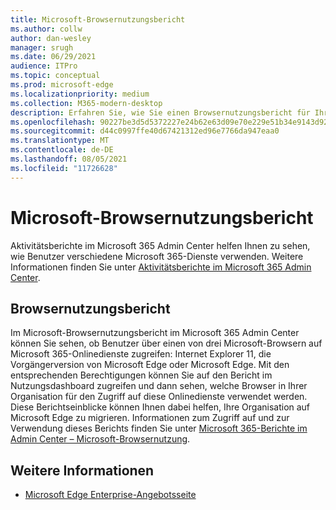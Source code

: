 ```yaml
---
title: Microsoft-Browsernutzungsbericht
ms.author: collw
author: dan-wesley
manager: srugh
ms.date: 06/29/2021
audience: ITPro
ms.topic: conceptual
ms.prod: microsoft-edge
ms.localizationpriority: medium
ms.collection: M365-modern-desktop
description: Erfahren Sie, wie Sie einen Browsernutzungsbericht für Ihre Organisation erhalten.
ms.openlocfilehash: 90227be3d5d5372227e24b62e63d09e70e229e51b34e9143d92afb6d9ebfbd0c
ms.sourcegitcommit: d44c0997ffe40d67421312ed96e7766da947eaa0
ms.translationtype: MT
ms.contentlocale: de-DE
ms.lasthandoff: 08/05/2021
ms.locfileid: "11726628"
---
```

# <a name="microsoft-browser-usage-report"></a>Microsoft-Browsernutzungsbericht

Aktivitätsberichte im Microsoft 365 Admin Center helfen Ihnen zu sehen, wie Benutzer verschiedene Microsoft 365-Dienste verwenden. Weitere Informationen finden Sie unter [Aktivitätsberichte im Microsoft 365 Admin Center](/microsoft-365/admin/activity-reports/activity-reports?view=o365-worldwide).

## <a name="browser-usage-report"></a>Browsernutzungsbericht

Im Microsoft-Browsernutzungsbericht im Microsoft 365 Admin Center können Sie sehen, ob Benutzer über einen von drei Microsoft-Browsern auf Microsoft 365-Onlinedienste zugreifen: Internet Explorer 11, die Vorgängerversion von Microsoft Edge oder Microsoft Edge. Mit den entsprechenden Berechtigungen können Sie auf den Bericht im Nutzungsdashboard zugreifen und dann sehen, welche Browser in Ihrer Organisation für den Zugriff auf diese Onlinedienste verwendet werden. Diese Berichtseinblicke können Ihnen dabei helfen, Ihre Organisation auf Microsoft Edge zu migrieren. Informationen zum Zugriff auf und zur Verwendung dieses Berichts finden Sie unter [Microsoft 365-Berichte im Admin Center – Microsoft-Browsernutzung](/microsoft-365/admin/activity-reports/browser-usage-report?view=o365-worldwide).

## <a name="see-also"></a>Weitere Informationen

- [Microsoft Edge Enterprise-Angebotsseite](https://aka.ms/EdgeEnterprise)
